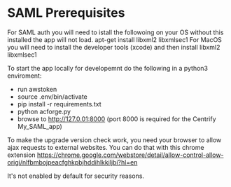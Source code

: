 # SAML Prerequisites 

For SAML auth you will need to istall the followoing on your OS without this installed the app will not load.
apt-get install libxml2 libxmlsec1
For MacOS you will need to install the developer tools (xcode) and then install libxml2 libxmlsec1

To start the app locally for developemnt do the following in a python3 enviroment: 
* run awstoken
* source .env/bin/activate
* pip install -r requirements.txt
* python acforge.py
* browse to http://127.0.01:8000 (port 8000 is required for the Centrify My_SAML_app)

To make the upgrade version check work, you need your browser to allow
ajax requests to external websites.
You can do that with this chrome extension
https://chrome.google.com/webstore/detail/allow-control-allow-origi/nlfbmbojpeacfghkpbjhddihlkkiljbi?hl=en

It's not enabled by default for security reasons.